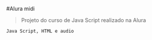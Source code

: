 #Alura midi

>Projeto do curso de Java Script realizado na Alura

```
Java Script, HTML e audio
```
